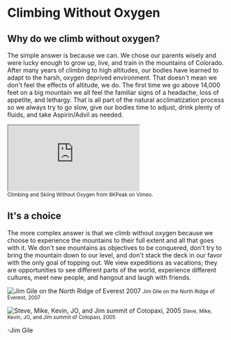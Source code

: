 # Climbing Without Oxygen

## Why do we climb without oxygen?

The simple answer is because we can. We chose our parents wisely and were lucky enough to grow up, live, and train in the mountains of Colorado. After many years of climbing to high altitudes, our bodies have learned to adapt to the harsh, oxygen deprived environment. That doesn't mean we don't feel the effects of altitude, we do. The first time we go above 14,000 feet on a big mountain we all feel the familiar signs of a headache, loss of appetite, and lethargy. That is all part of the natural acclimatization process so we always try to go slow, give our bodies time to adjust, drink plenty of fluids, and take Aspirin/Advil as needed.

<div class="responsive-iframe">
  <iframe src="https://player.vimeo.com/video/107776015" allowfullscreen></iframe>
</div>
<small>Climbing and Skiing Without Oxygen from 8KPeak on Vimeo.</small>

## It's a choice

The more complex answer is that we climb without oxygen because we choose to experience the mountains to their full extent and all that goes with it. We don't see mountains as objectives to be conquered, don't try to bring the mountain down to our level, and don't stack the deck in our favor with the only goal of topping out. We view expeditions as vacations; they are opportunities to see different parts of the world, experience different cultures, meet new people, and hangout and laugh with friends.

![Jim Gile on the North Ridge of Everest 2007](/images/E067_IMG_0337_large.webp)
<small>Jim Gile on the North Ridge of Everest, 2007</small>

![Steve, Mike, Kevin, JO, and Jim summit of Cotopaxi, 2005](/images/100_0789_large.webp)
<small>Steve, Mike, Kevin, JO, and Jim summit of Cotopaxi, 2005</small>

-Jim Gile
